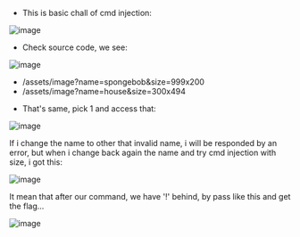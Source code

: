 * This is basic chall of cmd injection:

![image](https://github.com/nhattanhh/CTF/assets/130430279/2bc61b15-9896-42d8-9537-f4e2cdabb6c3)

* Check source code, we see:

![image](https://github.com/nhattanhh/CTF/assets/130430279/b321dc7c-af5a-484f-9703-1a2f2ecf8de2)

- /assets/image?name=spongebob&size=999x200
- /assets/image?name=house&size=300x494

* That's same, pick 1 and access that:

![image](https://github.com/nhattanhh/CTF/assets/130430279/73d9fc3e-04e9-4c90-993f-ebef361750cd)

If i change the name to other that invalid name, i will be responded by an error, but when i change back again the name and try cmd injection with size, i got this:

![image](https://github.com/nhattanhh/CTF/assets/130430279/746c11db-796e-4761-899e-f1f963df8868)

It mean that after our command, we have '!' behind, by pass like this and get the flag...

![image](https://github.com/nhattanhh/CTF/assets/130430279/93ba0c03-3d7e-4856-b21f-72710b15b678)
